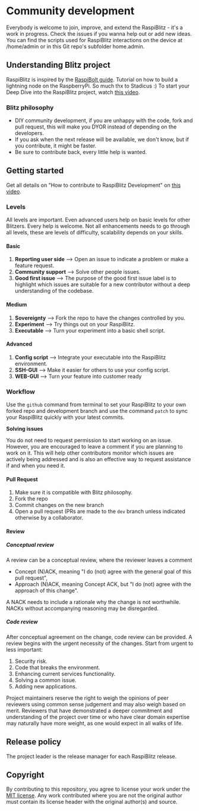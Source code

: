 # Community development

Everybody is welcome to join, improve, and extend the RaspiBlitz - it's a work in progress. Check the issues if you wanna help out or add new ideas. You can find the scripts used for RaspiBlitz interactions on the device at /home/admin or in this Git repo's subfolder home.admin.

## Understanding Blitz project

RaspiBlitz is inspired by the [RaspiBolt guide](https://raspibolt.github.io/raspibolt/). Tutorial on how to build a lightning node on the RaspberryPi. So much thx to Stadicus :)
To start your Deep Dive into the RaspiBlitz project, watch [this video](https://www.youtube.com/watch?v=QXUGg45CWLo).

### Blitz philosophy

* DIY community development, if you are unhappy with the code, fork and pull request, this will make you DYOR instead of depending on the developers.
* If you ask when the next release will be available, we don't know, but if you contribute, it might be faster.
* Be sure to contribute back, every little help is wanted.

## Getting started

Get all details on "How to contribute to RaspiBlitz Development" on [this video](https://www.youtube.com/watch?v=ZVtZepV3OfM).

### Levels

All levels are important. Even advanced users help on basic levels for other Blitzers. Every help is welcome.
Not all enhancements needs to go through all levels, these are levels of difficulty, scalability depends on your skills.

#### Basic

1. **Reporting user side** --> Open an issue to indicate a problem or make a feature request.
1. **Community support** --> Solve other people issues.
1. **Good first issue** --> The purpose of the good first issue label is to highlight which issues are suitable for a new contributor without a deep understanding of the codebase.

#### Medium

1. **Sovereignty** --> Fork the repo to have the changes controlled by you.
1. **Experiment** --> Try things out on your RaspiBlitz.
1. **Executable** --> Turn your experiment into a basic shell script.

#### Advanced

1. **Config script** --> Integrate your executable into the RaspiBlitz environment.
1. **SSH-GUI** --> Make it easier for others to use your config script.
1. **WEB-GUI** --> Turn your feature into customer ready

### Workflow

Use the `github` command from terminal to set your RaspiBlitz to your own forked repo and development branch and use the command `patch` to sync your RaspiBlitz quickly with your latest commits. 

**Solving issues**

You do not need to request permission to start working on an issue. However,
you are encouraged to leave a comment if you are planning to work on it. This
will help other contributors monitor which issues are actively being addressed
and is also an effective way to request assistance if and when you need it.

#### Pull Request

1. Make sure it is compatible with Blitz philosophy.
1. Fork the repo
1. Commit changes on the new branch
1. Open a pull request (PRs are made to the `dev` branch unless indicated otherwise by a collaborator.

#### Review

##### Conceptual review

A review can be a conceptual review, where the reviewer leaves a comment

* Concept (N)ACK, meaning "I do (not) agree with the general goal of this pull
request",
* Approach (N)ACK, meaning Concept ACK, but "I do (not) agree with the
approach of this change".

A NACK needs to include a rationale why the change is not worthwhile.
NACKs without accompanying reasoning may be disregarded.

##### Code review 

After conceptual agreement on the change, code review can be provided. A review begins with the urgent necessity of the changes.
Start from urgent to less important:
1. Security risk.
1. Code that breaks the environment.
1. Enhancing current services functionality.
1. Solving a common issue.
1. Adding new applications.

Project maintainers reserve the right to weigh the opinions of peer reviewers using common sense judgement and may also weigh based on merit.
Reviewers that have demonstrated a deeper commitment and understanding of the project over time or who have clear domain expertise may naturally have more weight, as one would expect in all walks of life.

## Release policy
The project leader is the release manager for each RaspiBlitz release.

## Copyright
By contributing to this repository, you agree to license your work under the [MIT license](https://github.com/raspiblitz/raspiblitz/blob/master/LICENSE).
Any work contributed where you are not the original author must contain its license header with the original author(s) and source.
